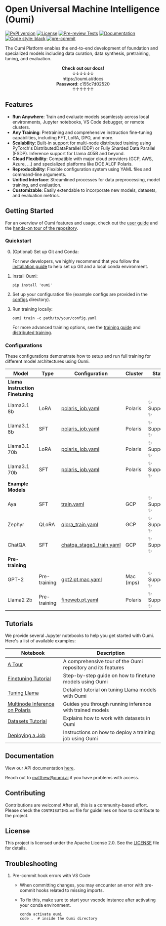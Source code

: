 # Open Universal Machine Intelligence (Oumi)

[![PyPI version](https://badge.fury.io/py/oumi.svg)](https://badge.fury.io/py/oumi)
[![License](https://img.shields.io/badge/License-Apache%202.0-blue.svg)](https://opensource.org/licenses/Apache-2.0)
[![Pre-review Tests](https://github.com/oumi-ai/oumi/actions/workflows/pretest.yaml/badge.svg?branch=main)](https://github.com/oumi-ai/oumi/actions/workflows/pretest.yaml)
[![Documentation](https://img.shields.io/badge/docs-oumi-blue.svg)](https://oumi.ai/docs/latest/index.html)
[![Code style: black](https://img.shields.io/badge/code%20style-black-000000.svg)](https://github.com/psf/black)
[![pre-commit](https://img.shields.io/badge/pre--commit-enabled-brightgreen?logo=pre-commit)](https://github.com/pre-commit/pre-commit)

The Oumi Platform enables the end-to-end development of foundation and specialized models including data curation, data synthesis, pretraining, tuning, and evaluation.

<p align="center">
   <b>Check out our docs!</b>
   <br>
   ↓↓↓↓↓↓
   <br>
   https://oumi.ai/docs
   <br>
   <b>Password:</b> c155c7d02520
   <br>
   ↑↑↑↑↑↑
</p>

## Features

- **Run Anywhere**: Train and evaluate models seamlessly across local environments, Jupyter notebooks, VS Code debugger, or remote clusters.
- **Any Training**: Pretraining and comprehensive instruction fine-tuning capabilities, including FFT, LoRA, DPO, and more.
- **Scalability**: Built-in support for multi-node distributed training using PyTorch's DistributedDataParallel (DDP) or Fully Sharded Data Parallel (FSDP). Inference support for Llama 405B and beyond.
- **Cloud Flexibility**: Compatible with major cloud providers (GCP, AWS, Azure, ...) and specialized platforms like DOE ALCF Polaris.
- **Reproducibility**: Flexible configuration system using YAML files and command-line arguments.
- **Unified Interface**: Streamlined processes for data preprocessing, model training, and evaluation.
- **Customizable**: Easily extendable to incorporate new models, datasets, and evaluation metrics.

## Getting Started

For an overview of Oumi features and usage, check out the [user guide](https://oumi.ai/docs/latest/user_guides/train/train.html) and the [hands-on tour of the repository](/notebooks/Oumi%20-%20A%20Tour.ipynb).

### Quickstart

0. (Optional) Set up Git and Conda:

   For new developers, we highly recommend that you follow the [installation guide](/docs/development/dev_setup.md) to help set up Git and a local conda environment.

1. Install Oumi:

   ```shell
   pip install 'oumi'
   ```

2. Set up your configuration file (example configs are provided in the [configs](/configs) directory).

3. Run training locally:

   ```shell
   oumi train -c path/to/your/config.yaml
   ```

   For more advanced training options, see the [training guide](/docs/user_guides/train/train.md) and [distributed training](docs/advanced/distributed_training.md).

### Configurations

These configurations demonstrate how to setup and run full training for different model architectures using Oumi.

| Model | Type | Configuration | Cluster | Status |
|-------|------|---------------|---------|--------|
| **Llama Instruction Finetuning** | | | | |
| Llama3.1 8b | LoRA | [polaris_job.yaml](/configs/recipes/llama3_1/sft/8b_lora/polaris_job.yaml) | Polaris | ✨ Supported ✨ |
| Llama3.1 8b | SFT | [polaris_job.yaml](/configs/recipes/llama3_1/sft/8b_full/polaris_job.yaml) | Polaris | ✨ Supported ✨ |
| Llama3.1 70b | LoRA | [polaris_job.yaml](/configs/recipes/llama3_1/sft/70b_lora/polaris_job.yaml) | Polaris | ✨ Supported ✨ |
| Llama3.1 70b | SFT | [polaris_job.yaml](/configs/recipes/llama3_1/sft/70b_full/polaris_job.yaml) | Polaris | ✨ Supported ✨ |
| **Example Models** | | | | |
| Aya | SFT | [train.yaml](configs/projects/aya/sft/train.yaml) | GCP | ✨ Supported ✨ |
| Zephyr |QLoRA | [qlora_train.yaml](/configs/projects/zephyr/sft/qlora_train.yaml) | GCP | ✨ Supported ✨ |
| ChatQA | SFT | [chatqa_stage1_train.yaml](/configs/projects/chatqa/sft/chatqa_stage1_train.yaml) | GCP | ✨ Supported ✨ |
| **Pre-training** | | | | |
| GPT-2 | Pre-training | [gpt2.pt.mac.yaml](/configs/recipes/gpt2/pretraining/mac_train.yaml) | Mac (mps) | ✨ Supported ✨ |
| Llama2 2b | Pre-training | [fineweb.pt.yaml](/configs/examples/fineweb_ablation_pretraining/ddp/train.yaml) | Polaris | ✨ Supported ✨ |

## Tutorials

We provide several Jupyter notebooks to help you get started with Oumi. Here's a list of available examples:

| Notebook | Description |
|----------|-------------|
| [A Tour](/notebooks/Oumi%20-%20A%20Tour.ipynb) | A comprehensive tour of the Oumi repository and its features |
| [Finetuning Tutorial](/notebooks/Oumi%20-%20Finetuning%20Tutorial.ipynb) | Step-by-step guide on how to finetune models using Oumi |
| [Tuning Llama](/notebooks/Oumi%20-%20Tuning%20Llama.ipynb) | Detailed tutorial on tuning Llama models with Oumi |
| [Multinode Inference on Polaris](/notebooks/Oumi%20-%20Multinode%20Inference%20on%20Polaris.ipynb) | Guides you through running inference with trained models |
| [Datasets Tutorial](/notebooks/Oumi%20-%20Datasets%20Tutorial.ipynb) | Explains how to work with datasets in Oumi |
| [Deploying a Job](/notebooks/Oumi%20-%20Deploying%20a%20Job.ipynb) | Instructions on how to deploy a training job using Oumi |

## Documentation

View our API documentation [here](https://oumi.ai/docs/latest/index.html).

Reach out to <matthew@oumi.ai> if you have problems with access.

## Contributing

Contributions are welcome! After all, this is a community-based effort. Please check the `CONTRIBUTING.md` file for guidelines on how to contribute to the project.

## License

This project is licensed under the Apache License 2.0. See the [LICENSE](LICENSE) file for details.

## Troubleshooting

1. Pre-commit hook errors with VS Code
   - When committing changes, you may encounter an error with pre-commit hooks related to missing imports.
   - To fix this, make sure to start your vscode instance after activating your conda environment.

     ```shell
     conda activate oumi
     code .  # inside the Oumi directory
     ```
